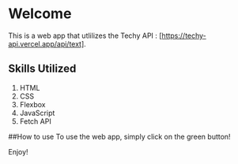 # Welcome
This is a web app that utlilizes the Techy API : [https://techy-api.vercel.app/api/text].

## Skills Utilized
1. HTML
2. CSS
3. Flexbox
4. JavaScript
5. Fetch API

##How to use
To use the web app, simply click on the green button!

Enjoy!
